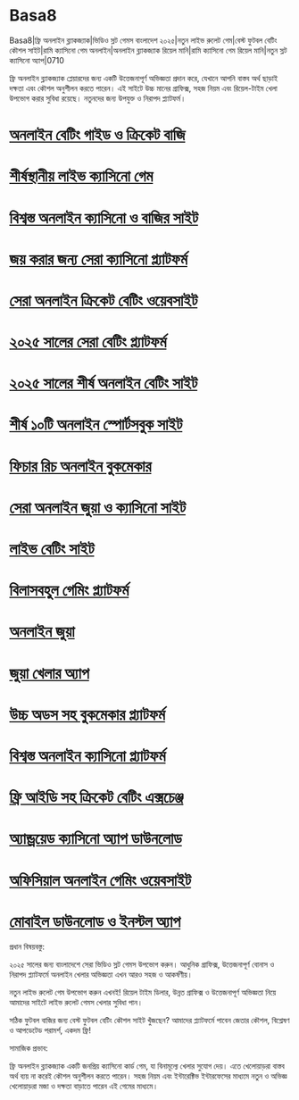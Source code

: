 # Basa8

Basa8|ফ্রি অনলাইন ব্ল্যাকজ্যাক|ভিডিও স্লট গেমস বাংলাদেশ ২০২৫|নতুন লাইভ রুলেট গেম|বেস্ট ফুটবল বেটিং কৌশল সাইট|রামি ক্যাসিনো গেম অনলাইন|অনলাইন ব্ল্যাকজ্যাক রিয়েল মানি|রামি ক্যাসিনো গেম রিয়েল মানি|নতুন স্লট ক্যাসিনো অ্যাপ|0710

ফ্রি অনলাইন ব্ল্যাকজ্যাক প্লেয়ারদের জন্য একটি উত্তেজনাপূর্ণ অভিজ্ঞতা প্রদান করে, যেখানে আপনি বাস্তব অর্থ ছাড়াই দক্ষতা এবং কৌশল অনুশীলন করতে পারেন। এই সাইটে উচ্চ মানের গ্রাফিক্স, সহজ নিয়ম এবং রিয়েল-টাইম খেলা উপভোগ করার সুবিধা রয়েছে। নতুনদের জন্য উপযুক্ত ও নিরাপদ প্ল্যাটফর্ম।

#  <a href="https://basa8sx.com/">অনলাইন বেটিং গাইড ও ক্রিকেট বাজি</a>

#  <a href="https://basa8sx.net/">শীর্ষস্থানীয় লাইভ ক্যাসিনো গেম</a>

#  <a href="https://basa8vip.net/">বিশ্বস্ত অনলাইন ক্যাসিনো ও বাজির সাইট</a>

#  <a href="https://basa8us.net/">জয় করার জন্য সেরা ক্যাসিনো প্ল্যাটফর্ম</a>

#  <a href="https://basa8vip.com/">সেরা অনলাইন ক্রিকেট বেটিং ওয়েবসাইট</a>

#  <a href="https://basa8us.com/">২০২৫ সালের সেরা বেটিং প্ল্যাটফর্ম</a>

#  <a href="https://basa8pc.com/">২০২৫ সালের শীর্ষ অনলাইন বেটিং সাইট</a>

#  <a href="https://basa8pc.net/">শীর্ষ ১০টি অনলাইন স্পোর্টসবুক সাইট</a>

#  <a href="https://basa8uk.com/">ফিচার রিচ অনলাইন বুকমেকার</a>

#  <a href="https://basa8uk.net/">সেরা অনলাইন জুয়া ও ক্যাসিনো সাইট</a>

#  <a href="https://basa8wap.net/">লাইভ বেটিং সাইট</a>

#  <a href="https://basa8wap.com/">বিলাসবহুল গেমিং প্ল্যাটফর্ম</a>

#  <a href="https://basa8now.com/">অনলাইন জুয়া</a>

#  <a href="https://basa8now.net/">জুয়া খেলার অ্যাপ</a>

#  <a href="https://basa8hub.com/">উচ্চ অডস সহ বুকমেকার প্ল্যাটফর্ম</a>

#  <a href="https://basa8hub.net/">বিশ্বস্ত অনলাইন ক্যাসিনো প্ল্যাটফর্ম</a>

#  <a href="https://basa8sx.com/">ফ্রি আইডি সহ ক্রিকেট বেটিং এক্সচেঞ্জ</a>

#  <a href="https://basa8sx.net/">অ্যান্ড্রয়েড ক্যাসিনো অ্যাপ ডাউনলোড</a>

#  <a href="https://basa8wap.net/">অফিসিয়াল অনলাইন গেমিং ওয়েবসাইট</a>

#  <a href="https://basa8wap.com/">মোবাইল ডাউনলোড ও ইনস্টল অ্যাপ</a>

প্রধান বিষয়বস্তু:

২০২৫ সালের জন্য বাংলাদেশে সেরা ভিডিও স্লট গেমস উপভোগ করুন। আধুনিক গ্রাফিক্স, উত্তেজনাপূর্ণ বোনাস ও নিরাপদ প্ল্যাটফর্মে অনলাইন খেলার অভিজ্ঞতা এখন আরও সহজ ও আকর্ষণীয়।

নতুন লাইভ রুলেট গেম উপভোগ করুন এখনই! রিয়েল টাইম ডিলার, উন্নত গ্রাফিক্স ও উত্তেজনাপূর্ণ অভিজ্ঞতা নিয়ে আমাদের সাইটে লাইভ রুলেট গেমস খেলার সুবিধা পান।

সঠিক ফুটবল বাজির জন্য বেস্ট ফুটবল বেটিং কৌশল সাইট খুঁজছেন? আমাদের প্ল্যাটফর্মে পাবেন জেতার কৌশল, বিশ্লেষণ ও আপডেটেড পরামর্শ, একদম ফ্রি!

সামাজিক প্রভাব:

ফ্রি অনলাইন ব্ল্যাকজ্যাক একটি জনপ্রিয় ক্যাসিনো কার্ড গেম, যা বিনামূল্যে খেলার সুযোগ দেয়। এতে খেলোয়াড়রা বাস্তব অর্থ ব্যয় না করেই কৌশল অনুশীলন করতে পারেন। সহজ নিয়ম এবং ইন্টারেক্টিভ ইন্টারফেসের মাধ্যমে নতুন ও অভিজ্ঞ খেলোয়াড়রা মজা ও দক্ষতা বাড়াতে পারেন এই গেমের মাধ্যমে।
